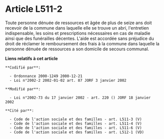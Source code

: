 # Article L511-2

Toute personne dénuée de ressources et âgée de plus de seize ans doit recevoir de la commune dans laquelle elle se trouve un
abri, l'entretien indispensable, les soins et prescriptions nécessaires en cas de maladie ainsi que des funérailles décentes.
L'aide est accordée sans préjudice du droit de réclamer le remboursement des frais à la commune dans laquelle la personne
dénuée de ressources a son domicile de secours communal.

**Liens relatifs à cet article**

	**Codifié par**:

	  - Ordonnance 2000-1249 2000-12-21
	  - Loi n°2002-2 2002-01-02 art. 87 JORF 3 janvier 2002

	**Modifié par**:

	  - Loi n°2002-73 du 17 janvier 2002 - art. 220 () JORF 18 janvier 2002

	**Cité par**:

	  - Code de l'action sociale et des familles - art. L511-3 (V)
	  - Code de l'action sociale et des familles - art. L511-4 (V)
	  - Code de l'action sociale et des familles - art. L511-6 (V)
	  - Code de l'action sociale et des familles - art. L512-1 (VD)
